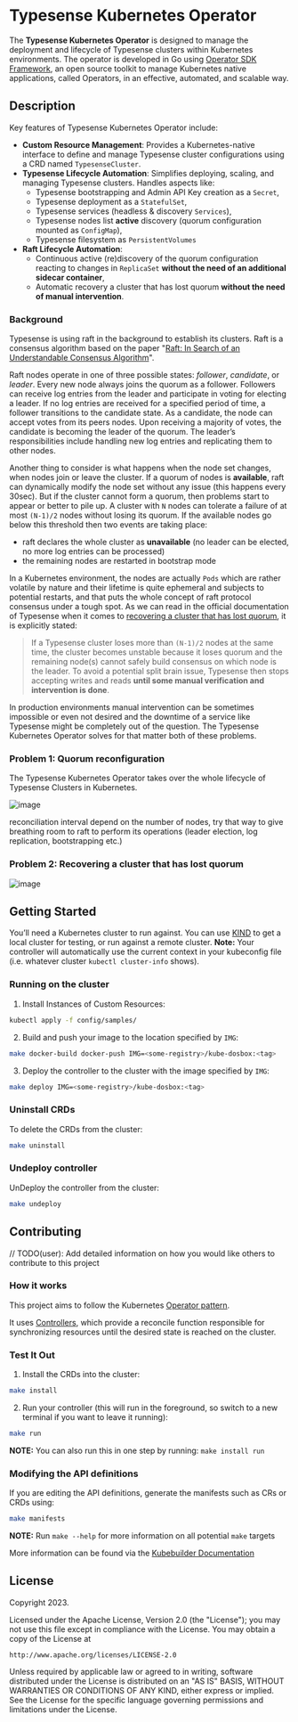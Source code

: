 # Typesense Kubernetes Operator

The **Typesense Kubernetes Operator** is designed to manage the deployment and lifecycle of Typesense clusters within Kubernetes environments. 
The operator is developed in Go using [Operator SDK Framework](https://sdk.operatorframework.io/), an open source toolkit to manage Kubernetes native applications, called Operators, in an effective, automated, and scalable way. 

## Description

Key features of Typesense Kubernetes Operator include:

- **Custom Resource Management**: Provides a Kubernetes-native interface to define and manage Typesense cluster configurations using a CRD named `TypesenseCluster`.
- **Typesense Lifecycle Automation**: Simplifies deploying, scaling, and managing Typesense clusters. Handles aspects like:
    - Typesense bootstrapping and Admin API Key creation as a `Secret`,
    - Typesense deployment as a `StatefulSet`,
    - Typesense services (headless & discovery `Services`),
    - Typesense nodes list **active** discovery (quorum configuration mounted as `ConfigMap`),
    - Typesense filesystem as `PersistentVolumes`
- **Raft Lifecycle Automation**:
    - Continuous active (re)discovery of the quorum configuration reacting to changes in `ReplicaSet` **without the need of an additional sidecar container**,
    - Automatic recovery a cluster that has lost quorum **without the need of manual intervention**.

### Background

Typesense is using raft in the background to establish its clusters. Raft is a consensus algorithm based on the 
paper "[Raft: In Search of an Understandable Consensus Algorithm](https://raft.github.io/raft.pdf)".

Raft nodes operate in one of three possible states: _follower_, _candidate_, or _leader_. Every new node always joins the 
quorum as a follower. Followers can receive log entries from the leader and participate in voting for electing a leader. If no 
log entries are received for a specified period of time, a follower transitions to the candidate state. As a candidate, the node 
can accept votes from its peers nodes. Upon receiving a majority of votes, the candidate is becoming the leader of the quorum. 
The leader’s responsibilities include handling new log entries and replicating them to other nodes. 

Another thing to consider is what happens when the node set changes, when nodes join or leave the cluster. 
If a quorum of nodes is **available**, raft can dynamically modify the node set without any issue (this happens every 30sec). 
But if the cluster cannot form a quorum, then problems start to appear or better to pile up. A cluster with `N` nodes can tolerate 
a failure of at most `(N-1)/2` nodes without losing its quorum. If the available nodes go below this threshold then two events
are taking place:

- raft declares the whole cluster as **unavailable** (no leader can be elected, no more log entries can be processed)
- the remaining nodes are restarted in bootstrap mode

In a Kubernetes environment, the nodes are actually `Pods` which are rather volatile by nature and their lifetime is quite ephemeral and subjects 
to potential restarts, and that puts the whole concept of raft protocol consensus under a tough spot. As we can read in the official 
documentation of Typesense when it comes to [recovering a cluster that has lost quorum](https://typesense.org/docs/guide/high-availability.html#recovering-a-cluster-that-has-lost-quorum),
it is explicitly stated:

> If a Typesense cluster loses more than `(N-1)/2` nodes at the same time, the cluster becomes unstable because it loses quorum 
and the remaining node(s) cannot safely build consensus on which node is the leader. To avoid a potential split brain issue, 
Typesense then stops accepting writes and reads **until some manual verification and intervention is done**.

In production environments manual intervention can be sometimes impossible or even not desired and the downtime of a service like
Typesense might be completely out of the question. The Typesense Kubernetes Operator solves for that matter both of these problems.

### Problem 1: Quorum reconfiguration

The Typesense Kubernetes Operator takes over the whole lifecycle of Typesense Clusters in Kubernetes. 

![image](https://github.com/user-attachments/assets/9028a0f8-5ae5-4f9e-a83c-8a7e8f0e2f25)



reconciliation interval depend on the number of nodes, try that way to give breathing room to raft to perform its operations (leader election, log replication, bootstrapping etc.)

### Problem 2: Recovering a cluster that has lost quorum


![image](https://github.com/user-attachments/assets/0212cba0-c677-41df-a4f9-a41ca4eb6a8a)



## Getting Started
You’ll need a Kubernetes cluster to run against. You can use [KIND](https://sigs.k8s.io/kind) to get a local cluster for testing, or run against a remote cluster.
**Note:** Your controller will automatically use the current context in your kubeconfig file (i.e. whatever cluster `kubectl cluster-info` shows).

### Running on the cluster
1. Install Instances of Custom Resources:

```sh
kubectl apply -f config/samples/
```

2. Build and push your image to the location specified by `IMG`:

```sh
make docker-build docker-push IMG=<some-registry>/kube-dosbox:<tag>
```

3. Deploy the controller to the cluster with the image specified by `IMG`:

```sh
make deploy IMG=<some-registry>/kube-dosbox:<tag>
```

### Uninstall CRDs
To delete the CRDs from the cluster:

```sh
make uninstall
```

### Undeploy controller
UnDeploy the controller from the cluster:

```sh
make undeploy
```

## Contributing
// TODO(user): Add detailed information on how you would like others to contribute to this project

### How it works
This project aims to follow the Kubernetes [Operator pattern](https://kubernetes.io/docs/concepts/extend-kubernetes/operator/).

It uses [Controllers](https://kubernetes.io/docs/concepts/architecture/controller/),
which provide a reconcile function responsible for synchronizing resources until the desired state is reached on the cluster.

### Test It Out
1. Install the CRDs into the cluster:

```sh
make install
```

2. Run your controller (this will run in the foreground, so switch to a new terminal if you want to leave it running):

```sh
make run
```

**NOTE:** You can also run this in one step by running: `make install run`

### Modifying the API definitions
If you are editing the API definitions, generate the manifests such as CRs or CRDs using:

```sh
make manifests
```

**NOTE:** Run `make --help` for more information on all potential `make` targets

More information can be found via the [Kubebuilder Documentation](https://book.kubebuilder.io/introduction.html)

## License

Copyright 2023.

Licensed under the Apache License, Version 2.0 (the "License");
you may not use this file except in compliance with the License.
You may obtain a copy of the License at

    http://www.apache.org/licenses/LICENSE-2.0

Unless required by applicable law or agreed to in writing, software
distributed under the License is distributed on an "AS IS" BASIS,
WITHOUT WARRANTIES OR CONDITIONS OF ANY KIND, either express or implied.
See the License for the specific language governing permissions and
limitations under the License.
